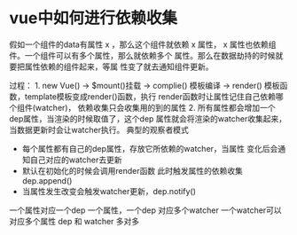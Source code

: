 
# vue中如何进行依赖收集
  
  假如一个组件的data有属性 x ，那么这个组件就依赖 x 属性，
  x 属性也依赖组件。一个组件可以有多个属性，那么就依赖多个
  属性。那么在数据劫持的时候就要把属性依赖的组件起来，等属
  性变了就去通知组件更新。

  过程：
    1. new Vue() -> $mount()挂载 -> complie() 模板编译 ->
       render() 模板函数，template模板变成render()函数，执行
       render函数时让属性记住自己依赖哪个组件(watcher)，
       依赖收集只会收集用的到的属性
    2. 所有属性都会增加一个dep属性，当渲染的时候取值了，这个dep
       属性就会将渲染的watcher收集起来，当数据更新时会让watcher执行。
       典型的观察者模式

  - 每个属性都有自己的dep属性，存放它所依赖的watcher，当属性
    变化后会通知自己对应的watcher去更新
  - 默认在初始化的时候会调用render函数 此时触发属性的依赖收集 dep.append()
  - 当属性发生改变会触发watcher更新，dep.notify()

  一个属性对应一个dep 
  一个属性，一个dep 对应多个watcher
  一个watcher可以对应多个属性
  dep 和 watcher 多对多